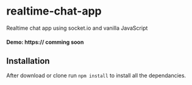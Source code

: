 # realtime-chat-app
Realtime chat app using socket.io and vanilla JavaScript

#### Demo: https:// comming soon

## Installation 
After download or clone run `npm install` to install all the dependancies.


